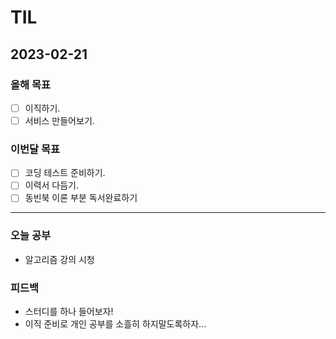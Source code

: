 # TIL

## 2023-02-21

### 올해 목표

- [ ] 이직하기.
- [ ] 서비스 만들어보기.

### 이번달 목표

- [ ] 코딩 테스트 준비하기.
- [ ] 이력서 다듬기.
- [ ] 동빈북 이론 부분 독서완료하기

---


### 오늘 공부

- 알고리즘 강의 시청

### 피드백

- 스터디를 하나 들어보자!
- 이직 준비로 개인 공부를 소흘히 하지말도록하자...
